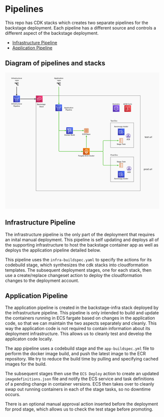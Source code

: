 # Pipelines 
This repo has CDK stacks which creates two separate pipelines for the backstage deployment.
Each pipeline has a different source and controls a different aspect of the backstage deployment.

  - [Infrastructure Pipeline](#infrastructure-pipeline)
  - [Application Pipeline](#application-pipeline)

## Diagram of pipelines and stacks
![Diagram](./assets/arch.png)

## Infrastructure Pipeline
The infrastructure pipeline is the only part of the deployment that requires an inital manual deployment.
This pipeline is self updating and deploys all of the supporting infrastructure to host the backstage container app as well as deploys the application pipeline detailed below. 

This pipeline uses the `infra-buildspec.yaml` to specify the actions for its codebuild stage, which synthesizes the cdk stacks into cloudformation templates. The subsequent deployment stages, one for each stack, then use a create/replace changeset action to deploy the cloudformation changes to the deployment account. 

## Application Pipeline
The application pipeline is created in the backstage-infra stack deployed by the infrastructure pipeline.
This pipeline is only intended to build and update the containers running in ECS fargate based on changes in the application code, so that we can maintain the two aspects separately and cleanly. This way the application code is not required to contain information about its deployment infrastructure. This allows us to cleanly test and develop the applicaton code locally. 

The app pipeline uses a codebuild stage and the `app-buildspec.yml` file to perform the docker image build, and push the latest image to the ECR repository. We try to reduce the build time by pulling and specifying cached images for the build. 

The subsequent stages then use the `ECS Deploy` action to create an updated `imagedefinitions.json` file and notify the ECS service and task definitions of a pending change in container versions. ECS then takes over to cleanly swap out running containers in each of the stage tasks, so no downtime occurs. 

There is an optional manual approval action inserted before the deployment for prod stage, which allows us to check the test stage before promoting. 
